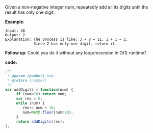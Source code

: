 Given a non-negative integer num, repeatedly add all its digits until the result has only one digit.

**Example**:
```
Input: 38
Output: 2 
Explanation: The process is like: 3 + 8 = 11, 1 + 1 = 2. 
             Since 2 has only one digit, return it.
```

**Follow up**:
Could you do it without any loop/recursion in O(1) runtime?


**code:**

```js
/**
 * @param {number} num
 * @return {number}
 */
var addDigits = function(num) {
     if (num<10) return num;
     var res = 0;
     while (num) {
        res+= num % 10;
        num=Math.floor(num/10);
     }
     return addDigits(res);
};

```